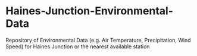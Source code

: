 # Haines-Junction-Environmental-Data
Repository of Environmental Data (e.g. Air Temperature, Precipitation, Wind Speed) for Haines Junction or the nearest available station
